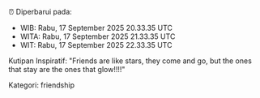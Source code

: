 ⏰ Diperbarui pada:
- WIB: Rabu, 17 September 2025 20.33.35 UTC
- WITA: Rabu, 17 September 2025 21.33.35 UTC
- WIT: Rabu, 17 September 2025 22.33.35 UTC

Kutipan Inspiratif:
"Friends are like stars, they come and go, but the ones that stay are the ones that glow!!!!"


Kategori: friendship

